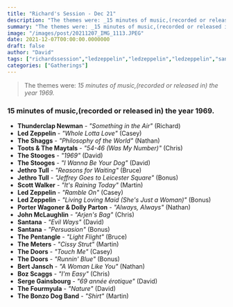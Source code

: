 ```yaml
---
title: "Richard's Session - Dec 21"
description: "The themes were: _15 minutes of music,(recorded or released in) the year 1969._"
summary: "The themes were: _15 minutes of music,(recorded or released in) the year 1969._"
image: "/images/post/20211207_IMG_1113.JPEG"
date: 2021-12-07T00:00:00.0000000
draft: false
author: "David"
tags: ["richardssession","ledzeppelin","ledzeppelin","ledzeppelin","santana","santana","jethrotull","jethrotull","thedoors","thedoors","scottwalker","bozscaggs","thestooges","thestooges","sergegainsbourg","johnmclaughlin","thebonzodogband","theshaggs","themeters","bertjansch","thepentangle","thefourmyula","thunderclapnewman","tootsandthemaytals","porterwagoneranddollyparton"]
categories: ["Gatherings"]
---
```

> The themes were: _15 minutes of music,(recorded or released in) the year 1969._
### 15 minutes of music,(recorded or released in) the year 1969.
- **Thunderclap Newman** - _"Something in the Air"_ (Richard)
- **Led Zeppelin** - _"Whole Lotta Love"_ (Casey)
- **The Shaggs** - _"Philosophy of the World"_ (Nathan)
- **Toots & The Maytals** - _"54-46 (Was My Number)"_ (Chris)
- **The Stooges** - _"1969"_ (David)
- **The Stooges** - _"I Wanna Be Your Dog"_ (David)
- **Jethro Tull** - _"Reasons for Waiting"_ (Bruce)
- **Jethro Tull** - _"Jeffrey Goes to Leicester Square"_ (Bonus)
- **Scott Walker** - _"It's Raining Today"_ (Martin)
- **Led Zeppelin** - _"Ramble On"_ (Casey)
- **Led Zeppelin** - _"Living Loving Maid (She's Just a Woman)"_ (Bonus)
- **Porter Wagoner & Dolly Parton** - _"Always, Always"_ (Nathan)
- **John McLaughlin** - _"Arjen's Bag"_ (Chris)
- **Santana** - _"Evil Ways"_ (David)
- **Santana** - _"Persuasion"_ (Bonus)
- **The Pentangle** - _"Light Flight"_ (Bruce)
- **The Meters** - _"Cissy Strut"_ (Martin)
- **The Doors** - _"Touch Me"_ (Casey)
- **The Doors** - _"Runnin' Blue"_ (Bonus)
- **Bert Jansch** - _"A Woman Like You"_ (Nathan)
- **Boz Scaggs** - _"I'm Easy"_ (Chris)
- **Serge Gainsbourg** - _"69 année érotique"_ (David)
- **The Fourmyula** - _"Nature"_ (David)
- **The Bonzo Dog Band** - _"Shirt"_ (Martin)
